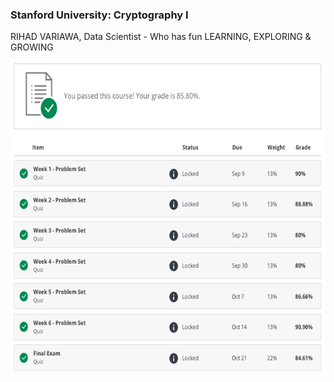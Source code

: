 ### Stanford University: Cryptography I
RIHAD VARIAWA, Data Scientist - Who has fun LEARNING, EXPLORING & GROWING

<img src="./image_gallery/cry.png" width="750" height="500"/>

